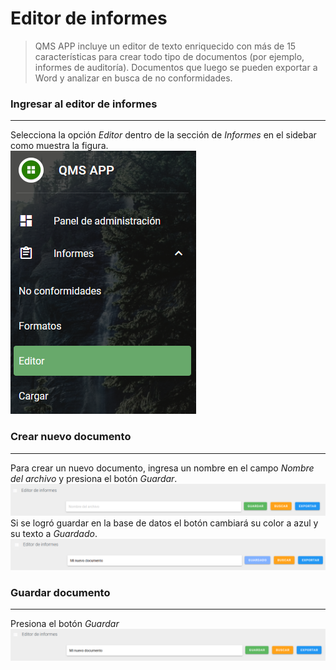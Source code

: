 # Editor de informes
> QMS APP incluye un editor de texto enriquecido con más de 15 características para crear todo tipo de documentos (por ejemplo, informes de auditoría). Documentos que luego se pueden
exportar a Word y analizar en busca de no conformidades.
### Ingresar al editor de informes
___
Selecciona la opción *Editor* dentro de la sección de *Informes* en el sidebar como muestra la figura.  
![Vista del sidebar](../_media/editor/sidebar.PNG "Sidebar")
### Crear nuevo documento
___
Para crear un nuevo documento, ingresa un nombre en el campo *Nombre del archivo* y presiona el botón *Guardar*.  
![Vista del sidebar](../_media/editor/documento_nuevo.PNG "Documento nuevo")
Si se logró guardar en la base de datos el botón cambiará su color a azul y su texto a *Guardado*.  
![Vista del sidebar](../_media/editor/documento_guardado.PNG "Documento guardado")
### Guardar documento
___
Presiona el botón *Guardar*
![Vista del sidebar](../_media/editor/documento_guardar.PNG "Documento a guardar")